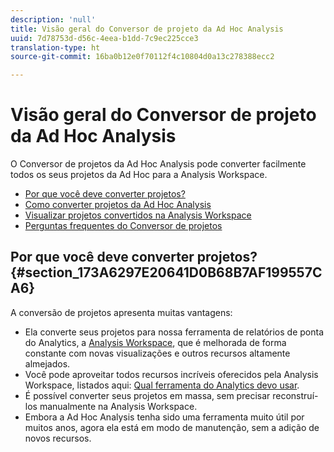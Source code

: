 ```yaml
---
description: 'null'
title: Visão geral do Conversor de projeto da Ad Hoc Analysis
uuid: 7d78753d-d56c-4eea-b1dd-7c9ec225cce3
translation-type: ht
source-git-commit: 16ba0b12e0f70112f4c10804d0a13c278388ecc2

---
```



# Visão geral do Conversor de projeto da Ad Hoc Analysis

O Conversor de projetos da Ad Hoc Analysis pode converter facilmente todos os seus projetos da Ad Hoc para a Analysis Workspace.

* [Por que você deve converter projetos?](/help/analyze/ad-hoc-analysis/c-aha-project-converter/aha2aw-overview.md#section_173A6297E20641D0B68B7AF199557CA6)
* [Como converter projetos da Ad Hoc Analysis](/help/analyze/ad-hoc-analysis/c-aha-project-converter/aha2aw-workflow.md#topic_5A55F73488704C5D8E42CDD04B5984DE)
* [Visualizar projetos convertidos na Analysis Workspace](/help/analyze/ad-hoc-analysis/c-aha-project-converter/view-projects-workspace.md)
* [Perguntas frequentes do Conversor de projetos](/help/analyze/ad-hoc-analysis/c-aha-project-converter/aha2aw-converter-faq.md#topic_8231595303AD403E9322645A63632D57)

## Por que você deve converter projetos? {#section_173A6297E20641D0B68B7AF199557CA6}

A conversão de projetos apresenta muitas vantagens:

* Ela converte seus projetos para nossa ferramenta de relatórios de ponta do Analytics, a [Analysis Workspace](https://marketing.adobe.com/resources/help/pt_BR/analytics/analysis-workspace/), que é melhorada de forma constante com novas visualizações e outros recursos altamente almejados.
* Você pode aproveitar todos recursos incríveis oferecidos pela Analysis Workspace, listados aqui: [Qual ferramenta do Analytics devo usar](https://marketing.adobe.com/resources/help/pt_BR/reference/which_analytics_tool.html).
* É possível converter seus projetos em massa, sem precisar reconstruí-los manualmente na Analysis Workspace.
* Embora a Ad Hoc Analysis tenha sido uma ferramenta muito útil por muitos anos, agora ela está em modo de manutenção, sem a adição de novos recursos.

